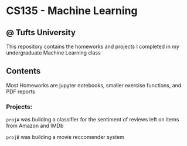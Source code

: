 # CS135 - Machine Learning
## @ Tufts University

This repository contains the homeworks and projects I completed in my undergraduate Machine Learning class

## Contents
Most Homeworks are jupyter notebooks, smaller exercise functions, and PDF reports

### Projects:

```projA``` was building a classifier for the sentiment of reviews left on items from Amazon and IMDb

```projB``` was building a movie reccomender system

